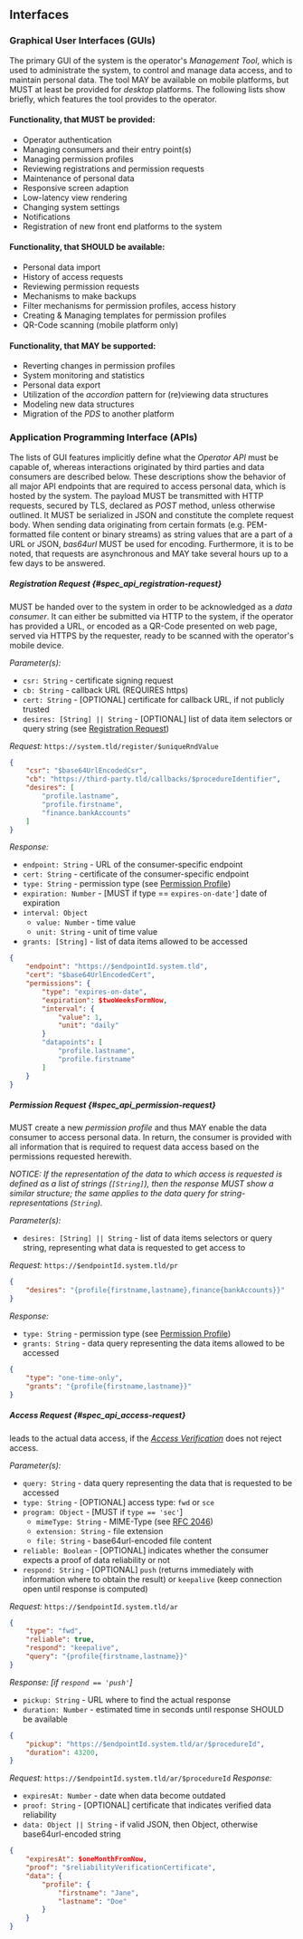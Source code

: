 ## Interfaces



### Graphical User Interfaces (GUIs)

The primary GUI of the system is the operator's *Management Tool*, which is used to administrate
the system, to control and manage data access, and to maintain personal data. The tool MAY be 
available on mobile platforms, but MUST at least be provided for *desktop* platforms. The following 
lists show briefly, which features the tool provides to the operator. 


#### Functionality, that MUST be provided:

+   Operator authentication
+   Managing consumers and their entry point(s)
+   Managing permission profiles
+   Reviewing registrations and permission requests
+   Maintenance of personal data
+   Responsive screen adaption
+   Low-latency view rendering
+   Changing system settings
+   Notifications
+   Registration of new front end platforms to the system 


#### Functionality, that SHOULD be available:

+   Personal data import
+   History of access requests
+   Reviewing permission requests
+   Mechanisms to make backups
+   Filter mechanisms for permission profiles, access history
+   Creating & Managing templates for permission profiles
+   QR-Code scanning (mobile platform only)


#### Functionality, that MAY be supported:

+   Reverting changes in permission profiles
+   System monitoring and statistics
+   Personal data export
+   Utilization of the *accordion* pattern for (re)viewing data structures
+   Modeling new data structures
+   Migration of the *PDS* to another platform



### Application Programming Interface (APIs)

The lists of GUI features implicitly define what the *Operator API* must be capable of, whereas 
interactions originated by third parties and data consumers are described below. These descriptions
show the behavior of all major API endpoints that are required to access personal data, which is 
hosted by the system. 
The payload MUST be transmitted with HTTP requests, secured by TLS, declared as *POST* method, 
unless otherwise outlined. It MUST be serialized in JSON and constitute the complete request body. 
When sending data originating from certain formats (e.g. PEM-formatted file content or binary 
streams) as string values that are a part of a URL or JSON, *bas64url* MUST be used for encoding. 
Furthermore, it is to be noted, that requests are asynchronous and MAY take several hours up to a 
few days to be answered.


##### Registration Request {#spec_api_registration-request}
MUST be handed over to the system in order to be acknowledged as a *data consumer*. It can either 
be submitted via HTTP to the system, if the operator has provided a URL, or encoded as a QR-Code 
presented on web page, served via HTTPS by the requester, ready to be scanned with the operator's 
mobile device. 


*Parameter(s):*
+   `csr: String`                   -   certificate signing request
+   `cb: String`                    -   callback URL (REQUIRES https)
+   `cert: String`                  -   [OPTIONAL] certificate for callback URL, if not publicly 
                                        trusted
+   `desires: [String] || String`   -   [OPTIONAL] list of data item selectors or query string (see 
                                        [Registration Request](#spec_api_permission-request))

*Request:* `https://system.tld/register/$uniqueRndValue`

``` {.json .numberLines}
{
    "csr": "$base64UrlEncodedCsr",
    "cb": "https://third-party.tld/callbacks/$procedureIdentifier",
    "desires": [
        "profile.lastname",
        "profile.firstname",
        "finance.bankAccounts"
    ]
}
```

*Response:*

+   `endpoint: String`      -   URL of the consumer-specific endpoint
+   `cert: String`          -   certificate of the consumer-specific endpoint
+   `type: String`          -   permission type (see [Permission Profile](#permission-profile))
+   `expiration: Number`    -   [MUST if type == `expires-on-date'`] date of expiration
+   `interval: Object`
    -   `value: Number`     -   time value
    -   `unit: String`      -   unit of time value
+   `grants: [String]`      -   list of data items allowed to be accessed

``` {.json .numberLines}
{
    "endpoint": "https://$endpointId.system.tld",
    "cert": "$base64UrlEncodedCert",
    "permissions": {
        "type": "expires-on-date",
        "expiration": $twoWeeksFormNow,
        "interval": {
            "value": 1,
            "unit": "daily"
        }
        "datapoints": [
            "profile.lastname",
            "profile.firstname"
        ]
    }
}
```


##### Permission Request {#spec_api_permission-request}
MUST create a new *permission profile* and thus MAY enable the data consumer to access personal 
data. In return, the consumer is provided with all information that is required to request data 
access based on the permissions requested herewith.

*NOTICE: If the representation of the data to which access is requested is defined as a list of 
strings (`[String]`), then the response MUST show a similar structure; the same applies to the data 
query for string-representations (`String`).*
   
*Parameter(s):*
+   `desires: [String] || String`    -  list of data items selectors or query string, representing 
                                        what data is requested to get access to
   
*Request:* `https://$endpointId.system.tld/pr`

``` {.json .numberLines}
{
    "desires": "{profile{firstname,lastname},finance{bankAccounts}}"
}
```

*Response:* 

+   `type: String`          -   permission type (see [Permission Profile](#permission-profile))
+   `grants: String`        -   data query representing the data items allowed to be accessed

``` {.json .numberLines}
{
    "type": "one-time-only",
    "grants": "{profile{firstname,lastname}}"
}
```



##### Access Request {#spec_api_access-request}
leads to the actual data access, if the *[Access Verification](#access-verification)* does not 
reject access.

*Parameter(s):*
+   `query: String`             -   data query representing the data that is requested to be 
                                    accessed
+   `type: String`              -   [OPTIONAL] access type: `fwd` or `sce`
+   `program: Object`           -   [MUST if `type == 'sec'`]
    -   `mimeType: String`      -   MIME-Type (see [RFC 2046](https://tools.ietf.org/html/rfc2046))
    -   `extension: String`     -   file extension
    -   `file: String`          -   base64url-encoded file content
+   `reliable: Boolean`         -   [OPTIONAL] indicates whether the consumer expects a proof of 
                                    data reliability or not
+   `respond: String`           -   [OPTIONAL] `push` (returns immediately with information where to 
                                    obtain the result) or `keepalive` (keep connection open until 
                                    response is computed)
   
*Request:* `https://$endpointId.system.tld/ar`
``` {.json .numberLines}
{
    "type": "fwd",
    "reliable": true,
    "respond": "keepalive",
    "query": "{profile{firstname,lastname}}"
}
```

*Response: [if `respond == 'push'`]*

+   `pickup: String`    -   URL where to find the actual response
+   `duration: Number`  -   estimated time in seconds until response SHOULD be available

``` {.json .numberLines}
{
    "pickup": "https://$endpointId.system.tld/ar/$procedureId",
    "duration": 43200,
}
```

*Request:* `https://$endpointId.system.tld/ar/$procedureId`
*Response:*

+   `expiresAt: Number`         -   date when data become outdated
+   `proof: String`             -   [OPTIONAL] certificate that indicates verified data reliability
+   `data: Object || String`    -   if valid JSON, then Object, otherwise base64url-encoded string 

``` {.json .numberLines}
{
    "expiresAt": $oneMonthFromNow,
    "proof": "$reliabilityVerificationCertificate",
    "data": {
        "profile": {
            "firstname": "Jane",
            "lastname": "Doe"
        }
    }
}
```
